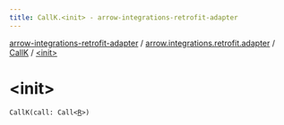 ```yaml
---
title: CallK.<init> - arrow-integrations-retrofit-adapter
---
```


[arrow-integrations-retrofit-adapter](../../index.html) / [arrow.integrations.retrofit.adapter](../index.html) / [CallK](index.html) / [&lt;init&gt;](./-init-.html)

# &lt;init&gt;

`CallK(call: Call<`[`R`](index.html#R)`>)`